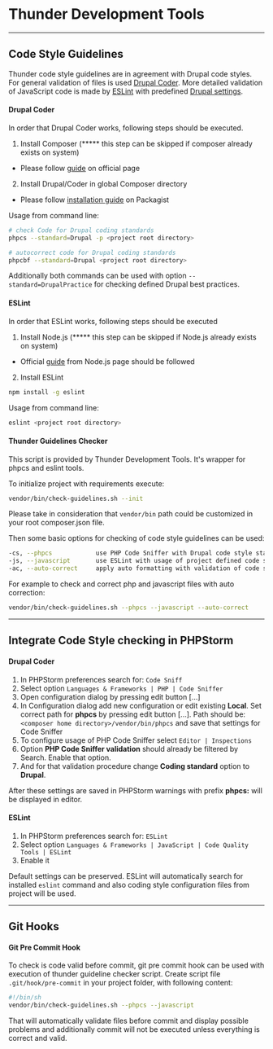 # Thunder Development Tools

----------

## Code Style Guidelines

Thunder code style guidelines are in agreement with Drupal code styles. For general validation of files is used [Drupal Coder](https://www.drupal.org/project/coder). More detailed validation of JavaScript code is made by [ESLint](http://eslint.org/) with predefined [Drupal settings](https://www.drupal.org/node/1955232).

#### Drupal Coder
In order that Drupal Coder works, following steps should be executed.

1. Install Composer (***** this step can be skipped if composer already exists on system)
* Please follow [guide](https://getcomposer.org/download/) on official page
2. Install Drupal/Coder in global Composer directory
* Please follow [installation guide](https://packagist.org/packages/drupal/coder) on Packagist

Usage from command line:
```bash
# check Code for Drupal coding standards
phpcs --standard=Drupal -p <project root directory>

# autocorrect code for Drupal coding standards
phpcbf --standard=Drupal <project root directory>
```
Additionally both commands can be used with option ```--standard=DrupalPractice``` for checking defined Drupal best practices.

#### ESLint

In order that ESLint works, following steps should be executed

1. Install Node.js (***** this step can be skipped if Node.js already exists on system)
* Official [guide](https://nodejs.org/en/download/package-manager/) from Node.js page should be followed
2. Install ESLint
```bash
npm install -g eslint
```

Usage from command line:
```bash
eslint <project root directory>
```

#### Thunder Guidelines Checker

This script is provided by Thunder Development Tools. It's wrapper for phpcs and eslint tools.

To initialize project with requirements execute:
```bash
vendor/bin/check-guidelines.sh --init
```
Please take in consideration that ```vendor/bin``` path could be customized in your root composer.json file.

Then some basic options for checking of code style guidelines can be used:
```bash
-cs, --phpcs            use PHP Code Sniffer with Drupal code style standard
-js, --javascript       use ESLint with usage of project defined code standard
-ac, --auto-correct     apply auto formatting with validation of code styles
```

For example to check and correct php and javascript files with auto correction:
```bash
vendor/bin/check-guidelines.sh --phpcs --javascript --auto-correct
```

----------

## Integrate Code Style checking in PHPStorm

#### Drupal Coder

1. In PHPStorm preferences search for: ```Code Sniff```
2. Select option ```Languages & Frameworks | PHP | Code Sniffer```
3. Open configuration dialog by pressing edit button [...]
4.  In Configuration dialog add new configuration or edit existing **Local**. Set correct path for **phpcs** by pressing edit button [...]. Path should be: ```<composer home directory>/vendor/bin/phpcs``` and save that settings for Code Sniffer
5. To configure usage of PHP Code Sniffer select ```Editor | Inspections```
6. Option **PHP Code Sniffer validation** should already be filtered by Search. Enable that option.
7. And for that validation procedure change **Coding standard** option to **Drupal**.

After these settings are saved in PHPStorm warnings with prefix **phpcs:** will be displayed in editor.

#### ESLint

1. In PHPStorm preferences search for: ```ESLint```
2. Select option ```Languages & Frameworks | JavaScript | Code Quality Tools | ESLint```
3. Enable it

Default settings can be preserved. ESLint will automatically search for installed ```eslint``` command and also coding style configuration files from project will be used.


----------

## Git Hooks

#### Git Pre Commit Hook

To check is code valid before commit, git pre commit hook can be used with execution of thunder guideline checker script. Create script file ```.git/hook/pre-commit``` in your project folder, with following content:
```bash
#!/bin/sh
vendor/bin/check-guidelines.sh --phpcs --javascript
```
That will automatically validate files before commit and display possible problems and additionally commit will not be executed unless everything is correct and valid.